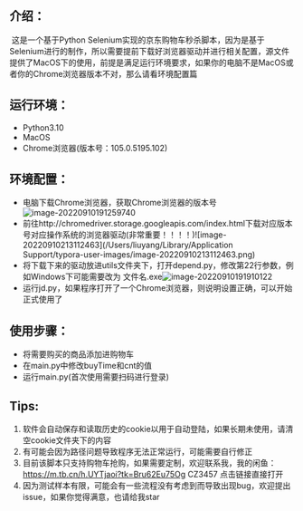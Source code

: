 ## 介绍：

​	这是一个基于Python Selenium实现的京东购物车秒杀脚本，因为是基于Selenium进行的制作，所以需要提前下载好浏览器驱动并进行相关配置，源文件提供了MacOS下的使用，前提是满足运行环境要求，如果你的电脑不是MacOS或者你的Chrome浏览器版本不对，那么请看环境配置篇

## 运行环境：

- Python3.10
- MacOS
- Chrome浏览器(版本号：105.0.5195.102)

## 环境配置：

- 电脑下载Chrome浏览器，获取Chrome浏览器的版本号![image-20220910191259740](/Users/liuyang/PycharmProjects/jd_kill/image/image-20220910191259740.png)
- 前往http://chromedriver.storage.googleapis.com/index.html下载对应版本号对应操作系统的浏览器驱动(非常重要！！！！)![image-20220910213112463](/Users/liuyang/Library/Application Support/typora-user-images/image-20220910213112463.png)
- 将下载下来的驱动放进utils文件夹下，打开depend.py，修改第22行参数，例如Windows下可能需要改为 文件名.exe![image-20220910191910122](/Users/liuyang/PycharmProjects/jd_kill/image/image-20220910191910122.png)
- 运行jd.py，如果程序打开了一个Chrome浏览器，则说明设置正确，可以开始正式使用了

## 使用步骤：

- 将需要购买的商品添加进购物车
- 在main.py中修改buyTime和cnt的值
- 运行main.py(首次使用需要扫码进行登录)

## Tips:

1. 软件会自动保存和读取历史的cookie以用于自动登陆，如果长期未使用，请清空cookie文件夹下的内容
2. 有可能会因为路径问题导致程序无法正常运行，可能需要自行修正
3. 目前该脚本只支持购物车抢购，如果需要定制，欢迎联系我，我的闲鱼：https://m.tb.cn/h.UYTjaoi?tk=Bru62Eu75Og CZ3457 点击链接直接打开
4. 因为测试样本有限，可能会有一些流程没有考虑到而导致出现bug，欢迎提出issue，如果你觉得满意，也请给我star